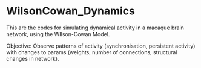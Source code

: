 # WilsonCowan_Dynamics

This are the codes for simulating dynamical activity in a macaque brain network, using the WIlson-Cowan Model. 

Objective: 
Observe patterns of activity (synchronisation, persistent activity) with changes to params (weights, number of connections, structural changes in network).
